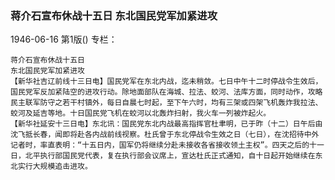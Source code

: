 ### 蒋介石宣布休战十五日  东北国民党军加紧进攻

1946-06-16
第1版()
专栏：

    蒋介石宣布休战十五日
    东北国民党军加紧进攻
    【新华社吉辽前线十三日电】国民党军在东北内战，迄未稍敛。七日中午十二时停战令生效后，国民党军反加紧陆空的进攻行动。除地面部队在海城、拉法、蛟河、法库方面，同时动作，攻略民主联军防守之若干村镇外，每日自晨七时起，至下午六时，均有三架或四架飞机轰炸我拉法、蛟河及延吉等地。十日国民党飞机在蛟河以北轰炸扫射，我火车一列被炸起火。
    【新华社延安十三日电】东北讯：国民党东北内战最高指挥官杜聿明，已于昨（十二）日午后由沈飞抵长春，闻即将赴各内战前线视察。杜氏曾于东北停战令生效之日（七日），在沈招待中外记者时，率直表明：“十五日内，国军仍将继续分赴未接收各省接收领土主权”。四天之后的十一日，北平执行部国民党代表，复在执行部会议席上，宣达杜氏正式通知，自十日起开始继续在东北实行大规模追击进攻。
